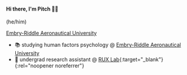 <!--
**wspitch/wspitch** is a ✨ _special_ ✨ repository because its `README.md` (this file) appears on your GitHub profile.
-->

#### Hi there, I'm Pitch 👋🏼

(he/him)

<a href="https://erau.edu" target="_blank">Embry-Riddle Aeronautical University</a>

- 📚 studying human factors psychology @ <a href="https://erau.edu" target="_blank">Embry-Riddle Aeronautical University</a>
- 🔬 undergrad research assistant @ [RUX Lab](https://daytonabeach.erau.edu/about/labs/research-user-experience){:target="_blank"}{:rel="noopener noreferrer"}
